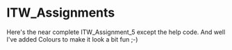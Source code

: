 # ITW_Assignments

Here's the near complete ITW_Assignment_5 except the help code. And well I've added Colours to make it look a bit fun ;-)